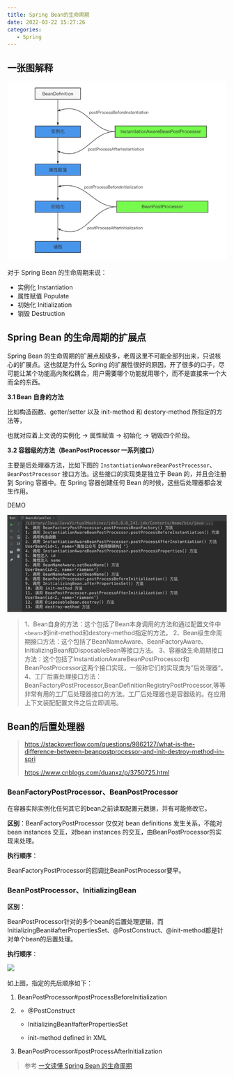 ```yaml
---
title: Spring Bean的生命周期
date: 2022-03-22 15:27:26
categories: 
   - Spring
---
```


## 一张图解释

![](bean-life.jpg)



对于 Spring Bean 的生命周期来说：

+ 实例化 Instantiation
+ 属性赋值 Populate
+ 初始化 Initialization
+ 销毁 Destruction



## Spring Bean 的生命周期的扩展点



Spring Bean 的生命周期的扩展点超级多，老周这里不可能全部列出来，只说核心的扩展点。这也就是为什么 Spring 的扩展性很好的原因，开了很多的口子，尽可能让某个功能高内聚松耦合，用户需要哪个功能就用哪个，而不是直接来一个大而全的东西。

**3.1 Bean 自身的方法**

比如构造函数、getter/setter 以及 init-method 和 destory-method 所指定的方法等，

也就对应着上文说的实例化 -> 属性赋值 -> 初始化 -> 销毁四个阶段。



**3.2 容器级的方法（BeanPostProcessor 一系列接口）**

主要是后处理器方法，比如下图的 `InstantiationAwareBeanPostProcessor`、`BeanPostProcessor` 接口方法。这些接口的实现类是独立于 Bean 的，并且会注册到 Spring 容器中。在 Spring 容器创建任何 Bean 的时候，这些后处理器都会发生作用。



DEMO

![在这里插入图片描述](Bean的生命周期demo.png)



> 1、Bean自身的方法：这个包括了Bean本身调用的方法和通过配置文件中`<bean>`的init-method和destory-method指定的方法。
> 2、Bean级生命周期接口方法：这个包括了BeanNameAware、BeanFactoryAware、InitializingBean和DisposableBean等接口方法。
> 3、容器级生命周期接口方法：这个包括了InstantiationAwareBeanPostProcessor和BeanPostProcessor这两个接口实现，一般称它们的实现类为”后处理器“。
> 4、工厂后置处理接口方法：BeanFactoryPostProcessor,BeanDefinitionRegistryPostProcessor,等等非常有用的工厂后处理器接口的方法。工厂后处理器也是容器级的。在应用上下文装配配置文件之后立即调用。



## Bean的后置处理器

> https://stackoverflow.com/questions/9862127/what-is-the-difference-between-beanpostprocessor-and-init-destroy-method-in-spri
>
> https://www.cnblogs.com/duanxz/p/3750725.html



### BeanFactoryPostProcessor、BeanPostProcessor

在容器实际实例化任何其它的bean之前读取配置元数据，并有可能修改它。



**区别**：BeanFactoryPostProcessor 仅仅对 bean definitions 发生关系，不能对bean instances 交互，对bean instances 的交互，由BeanPostProcessor的实现来处理。



**执行顺序**：

BeanFactoryPostProcessor的回调比BeanPostProcessor要早。



### BeanPostProcessor、InitializingBean

**区别**：

BeanPostProcessor针对的多个bean的后置处理逻辑，而InitializingBean#afterPropertiesSet、@PostConstruct、@init-method都是针对单个bean的后置处理。



**执行顺序**：

![](https://images2015.cnblogs.com/blog/285763/201702/285763-20170217204812410-1546305822.png)

如上图，指定的先后顺序如下：

1. BeanPostProcessor#postProcessBeforeInitialization

2. + @PostConstruct

   + InitializingBean#afterPropertiesSet

   + init-method defined in XML
3. BeanPostProcessor#postProcessAfterInitialization



>参考
>[一文读懂 Spring Bean 的生命周期](https://segmentfault.com/a/1190000040365130)

